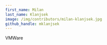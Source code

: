 ```yaml
---
first_name: Milan
last_name: Klanjsek
image: /img/contributors/milan-klanjsek.jpg
github_handle: mklanjsek
---
```

VMWare
